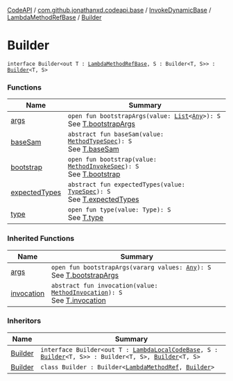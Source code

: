 [CodeAPI](../../../../index.md) / [com.github.jonathanxd.codeapi.base](../../../index.md) / [InvokeDynamicBase](../../index.md) / [LambdaMethodRefBase](../index.md) / [Builder](.)

# Builder

`interface Builder<out T : `[`LambdaMethodRefBase`](../index.md)`, S : Builder<T, S>> : `[`Builder`](../../-builder/index.md)`<T, S>`

### Functions

| Name | Summary |
|---|---|
| [args](bootstrapArgs.md) | `open fun bootstrapArgs(value: `[`List`](https://kotlinlang.org/api/latest/jvm/stdlib/kotlin.collections/-list/index.html)`<`[`Any`](https://kotlinlang.org/api/latest/jvm/stdlib/kotlin/-any/index.html)`>): S`<br>See [T.bootstrapArgs](bootstrapArgs.md) |
| [baseSam](base-sam.md) | `abstract fun baseSam(value: `[`MethodTypeSpec`](../../../../com.github.jonathanxd.codeapi.common/-method-type-spec/index.md)`): S`<br>See [T.baseSam](base-sam.md) |
| [bootstrap](bootstrap.md) | `open fun bootstrap(value: `[`MethodInvokeSpec`](../../../../com.github.jonathanxd.codeapi.common/-method-invoke-spec/index.md)`): S`<br>See [T.bootstrap](bootstrap.md) |
| [expectedTypes](expected-types.md) | `abstract fun expectedTypes(value: `[`TypeSpec`](../../../-type-spec/index.md)`): S`<br>See [T.expectedTypes](expected-types.md) |
| [type](type.md) | `open fun type(value: Type): S`<br>See [T.type](type.md) |

### Inherited Functions

| Name | Summary |
|---|---|
| [args](../../-builder/bootstrapArgs.md) | `open fun bootstrapArgs(vararg values: `[`Any`](https://kotlinlang.org/api/latest/jvm/stdlib/kotlin/-any/index.html)`): S`<br>See [T.bootstrapArgs](../../-builder/bootstrapArgs.md) |
| [invocation](../../-builder/invocation.md) | `abstract fun invocation(value: `[`MethodInvocation`](../../../-method-invocation/index.md)`): S`<br>See [T.invocation](../../-builder/invocation.md) |

### Inheritors

| Name | Summary |
|---|---|
| [Builder](../../-lambda-local-code-base/-builder/index.md) | `interface Builder<out T : `[`LambdaLocalCodeBase`](../../-lambda-local-code-base/index.md)`, S : `[`Builder`](../../-lambda-local-code-base/-builder/index.md)`<T, S>> : Builder<T, S>, `[`Builder`](../../../-arguments-holder/-builder/index.md)`<T, S>` |
| [Builder](../../../-invoke-dynamic/-lambda-method-ref/-builder/index.md) | `class Builder : Builder<`[`LambdaMethodRef`](../../../-invoke-dynamic/-lambda-method-ref/index.md)`, `[`Builder`](../../../-invoke-dynamic/-lambda-method-ref/-builder/index.md)`>` |
